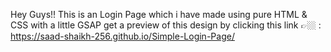 Hey Guys!! This is an Login Page which i have made using pure HTML & CSS with a little GSAP get a preview of this design by clicking this link 👉🏼 : https://saad-shaikh-256.github.io/Simple-Login-Page/
